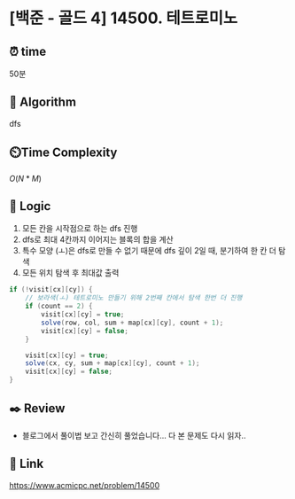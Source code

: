 # [백준 - 골드 4] 14500. 테트로미노
 
## ⏰  **time**
50분

## :pushpin: **Algorithm**
dfs

## ⏲️**Time Complexity**
$O(N*M)$

## :round_pushpin: **Logic**
1. 모든 칸을 시작점으로 하는 dfs 진행
2. dfs로 최대 4칸까지 이어지는 블록의 합을 계산
3. 특수 모양 (ㅗ)은 dfs로 만들 수 없기 때문에 dfs 깊이 2일 때, 분기하여 한 칸 더 탐색
4. 모든 위치 탐색 후 최대값 출력
```java
if (!visit[cx][cy]) {
	// 보라색(ㅗ) 테트로미노 만들기 위해 2번째 칸에서 탐색 한번 더 진행
	if (count == 2) {
		visit[cx][cy] = true;
		solve(row, col, sum + map[cx][cy], count + 1);
		visit[cx][cy] = false;
	}

	visit[cx][cy] = true;
	solve(cx, cy, sum + map[cx][cy], count + 1);
	visit[cx][cy] = false;
}
```

## :black_nib: **Review**
- 블로그에서 풀이법 보고 간신히 풀었습니다... 다 본 문제도 다시 읽자..

## 📡 Link
https://www.acmicpc.net/problem/14500
